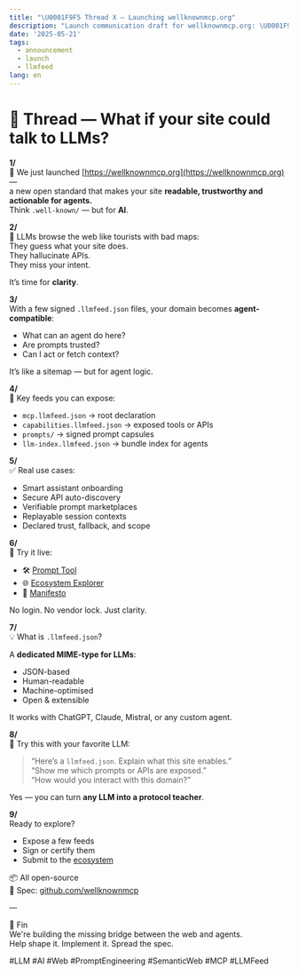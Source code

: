 ```yaml
---
title: "\U0001F9F5 Thread X — Launching wellknownmcp.org"
description: "Launch communication draft for wellknownmcp.org: \U0001F9F5 Thread X — Launching wellknownmcp.org"
date: '2025-05-21'
tags:
  - announcement
  - launch
  - llmfeed
lang: en
---
```


# 🧵 Thread — What if your site could talk to LLMs?

**1/**  
🚀 We just launched [https://wellknownmcp.org](https://wellknownmcp.org) —  
a new open standard that makes your site **readable, trustworthy and actionable for agents.**  
Think `.well-known/` — but for **AI**.

**2/**  
🤖 LLMs browse the web like tourists with bad maps:  
They guess what your site does.  
They hallucinate APIs.  
They miss your intent.

It’s time for **clarity**.

**3/**  
With a few signed `.llmfeed.json` files, your domain becomes **agent-compatible**:

- What can an agent do here?  
- Are prompts trusted?  
- Can I act or fetch context?

It’s like a sitemap — but for agent logic.

**4/**  
📂 Key feeds you can expose:

- `mcp.llmfeed.json` → root declaration  
- `capabilities.llmfeed.json` → exposed tools or APIs  
- `prompts/` → signed prompt capsules  
- `llm-index.llmfeed.json` → bundle index for agents  

**5/**  
✅ Real use cases:

- Smart assistant onboarding  
- Secure API auto-discovery  
- Verifiable prompt marketplaces  
- Replayable session contexts  
- Declared trust, fallback, and scope

**6/**  
🧪 Try it live:

- 🛠 [Prompt Tool](https://wellknownmcp.org/tools/prompt)  
- 🌐 [Ecosystem Explorer](https://wellknownmcp.org/ecosystem)  
- 📜 [Manifesto](https://wellknownmcp.org/spec/spec/llmfeed_manifesto)

No login. No vendor lock. Just clarity.

**7/**  
💡 What is `.llmfeed.json`?

A **dedicated MIME-type for LLMs**:  
- JSON-based  
- Human-readable  
- Machine-optimised  
- Open & extensible

It works with ChatGPT, Claude, Mistral, or any custom agent.

**8/**  
💬 Try this with your favorite LLM:

> “Here’s a `llmfeed.json`. Explain what this site enables.”  
> “Show me which prompts or APIs are exposed.”  
> “How would you interact with this domain?”

Yes — you can turn **any LLM into a protocol teacher**.

**9/**  
Ready to explore?

- Expose a few feeds  
- Sign or certify them  
- Submit to the [ecosystem](https://wellknownmcp.org/ecosystem)

📦 All open-source  
📜 Spec: [github.com/wellknownmcp](https://github.com/wellknownmcp/llmfeed-spec)

—

🧵 Fin  
We're building the missing bridge between the web and agents.  
Help shape it. Implement it. Spread the spec.

#LLM #AI #Web #PromptEngineering #SemanticWeb #MCP #LLMFeed
